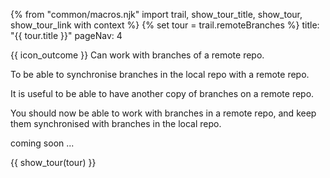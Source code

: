 {% from "common/macros.njk" import trail, show_tour_title, show_tour, show_tour_link with context %}
{% set tour = trail.remoteBranches %}
<frontmatter>
title: "{{ tour.title }}"
pageNav: 4
</frontmatter>

<span id="outcomes">{{ icon_outcome }} Can work with branches of a remote repo.</span>
<span id="title"></span>

<span class="d-none" id="destination">To be able to synchronise branches in the local repo with a remote repo.</span>

<span class="d-none" id="motivation">It is useful to be able to have another copy of branches on a remote repo.</span>

<span class="d-none" id="achievements">You should now be able to work with branches in a remote repo, and keep them synchronised with branches in the local repo.</span>

<span id="next">coming soon ...</span>

<div id="body">

{{ show_tour(tour) }}
</div>

<div id="extras">
</div>